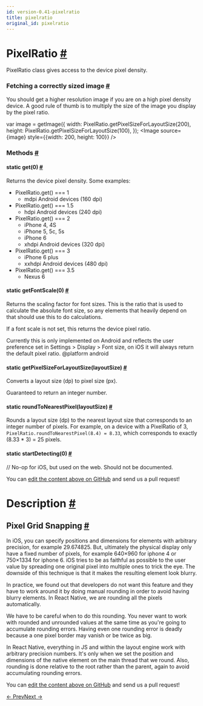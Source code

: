 ```yaml
---
id: version-0.41-pixelratio
title: pixelratio
original_id: pixelratio
---
```

<a id="content"></a><h1><a class="anchor" name="pixelratio"></a>PixelRatio <a class="hash-link" href="docs/pixelratio.html#pixelratio">#</a></h1><div><div><p>PixelRatio class gives access to the device pixel density.</p><h3><a class="anchor" name="fetching-a-correctly-sized-image"></a>Fetching a correctly sized image <a class="hash-link" href="docs/pixelratio.html#fetching-a-correctly-sized-image">#</a></h3><p>You should get a higher resolution image if you are on a high pixel density
device. A good rule of thumb is to multiply the size of the image you display
by the pixel ratio.</p><div class="prism language-javascript"><span class="token keyword">var</span> image <span class="token operator">=</span> <span class="token function">getImage<span class="token punctuation">(</span></span><span class="token punctuation">{</span>
  width<span class="token punctuation">:</span> PixelRatio<span class="token punctuation">.</span><span class="token function">getPixelSizeForLayoutSize<span class="token punctuation">(</span></span><span class="token number">200</span><span class="token punctuation">)</span><span class="token punctuation">,</span>
  height<span class="token punctuation">:</span> PixelRatio<span class="token punctuation">.</span><span class="token function">getPixelSizeForLayoutSize<span class="token punctuation">(</span></span><span class="token number">100</span><span class="token punctuation">)</span><span class="token punctuation">,</span>
<span class="token punctuation">}</span><span class="token punctuation">)</span><span class="token punctuation">;</span>
&lt;Image source<span class="token operator">=</span><span class="token punctuation">{</span>image<span class="token punctuation">}</span> style<span class="token operator">=</span><span class="token punctuation">{</span><span class="token punctuation">{</span>width<span class="token punctuation">:</span> <span class="token number">200</span><span class="token punctuation">,</span> height<span class="token punctuation">:</span> <span class="token number">100</span><span class="token punctuation">}</span><span class="token punctuation">}</span> <span class="token operator">/</span><span class="token operator">&gt;</span></div></div><span><h3><a class="anchor" name="methods"></a>Methods <a class="hash-link" href="docs/pixelratio.html#methods">#</a></h3><div class="props"><div class="prop"><h4 class="methodTitle"><a class="anchor" name="get"></a><span class="methodType">static </span>get<span class="methodType">(0)</span> <a class="hash-link" href="docs/pixelratio.html#get">#</a></h4><div><p>Returns the device pixel density. Some examples:</p><ul><li>PixelRatio.get() === 1<ul><li>mdpi Android devices (160 dpi)</li></ul></li><li>PixelRatio.get() === 1.5<ul><li>hdpi Android devices (240 dpi)</li></ul></li><li>PixelRatio.get() === 2<ul><li>iPhone 4, 4S</li><li>iPhone 5, 5c, 5s</li><li>iPhone 6</li><li>xhdpi Android devices (320 dpi)</li></ul></li><li>PixelRatio.get() === 3<ul><li>iPhone 6 plus</li><li>xxhdpi Android devices (480 dpi)</li></ul></li><li>PixelRatio.get() === 3.5<ul><li>Nexus 6</li></ul></li></ul></div></div><div class="prop"><h4 class="methodTitle"><a class="anchor" name="getfontscale"></a><span class="methodType">static </span>getFontScale<span class="methodType">(0)</span> <a class="hash-link" href="docs/pixelratio.html#getfontscale">#</a></h4><div><p>Returns the scaling factor for font sizes. This is the ratio that is used to calculate the
absolute font size, so any elements that heavily depend on that should use this to do
calculations.</p><p>If a font scale is not set, this returns the device pixel ratio.</p><p>Currently this is only implemented on Android and reflects the user preference set in
Settings &gt; Display &gt; Font size, on iOS it will always return the default pixel ratio.
@platform android</p></div></div><div class="prop"><h4 class="methodTitle"><a class="anchor" name="getpixelsizeforlayoutsize"></a><span class="methodType">static </span>getPixelSizeForLayoutSize<span class="methodType">(layoutSize)</span> <a class="hash-link" href="docs/pixelratio.html#getpixelsizeforlayoutsize">#</a></h4><div><p>Converts a layout size (dp) to pixel size (px).</p><p>Guaranteed to return an integer number.</p></div></div><div class="prop"><h4 class="methodTitle"><a class="anchor" name="roundtonearestpixel"></a><span class="methodType">static </span>roundToNearestPixel<span class="methodType">(layoutSize)</span> <a class="hash-link" href="docs/pixelratio.html#roundtonearestpixel">#</a></h4><div><p>Rounds a layout size (dp) to the nearest layout size that corresponds to
an integer number of pixels. For example, on a device with a PixelRatio
of 3, <code>PixelRatio.roundToNearestPixel(8.4) = 8.33</code>, which corresponds to
exactly (8.33 * 3) = 25 pixels.</p></div></div><div class="prop"><h4 class="methodTitle"><a class="anchor" name="startdetecting"></a><span class="methodType">static </span>startDetecting<span class="methodType">(0)</span> <a class="hash-link" href="docs/pixelratio.html#startdetecting">#</a></h4><div><p>// No-op for iOS, but used on the web. Should not be documented.</p></div></div></div></span></div><p class="edit-page-block">You can <a target="_blank" href="https://github.com/facebook/react-native/blob/master/Libraries/Utilities/PixelRatio.js">edit the content above on GitHub</a> and send us a pull request!</p><div><h1><a class="anchor" name="description"></a>Description <a class="hash-link" href="docs/pixelratio.html#description">#</a></h1><div><h2><a class="anchor" name="pixel-grid-snapping"></a>Pixel Grid Snapping <a class="hash-link" href="docs/pixelratio.html#pixel-grid-snapping">#</a></h2><p>In iOS, you can specify positions and dimensions for elements with arbitrary precision, for example 29.674825. But, ultimately the physical display only have a fixed number of pixels, for example 640×960 for iphone 4 or 750×1334 for iphone 6. iOS tries to be as faithful as possible to the user value by spreading one original pixel into multiple ones to trick the eye. The downside of this technique is that it makes the resulting element look blurry.</p><p>In practice, we found out that developers do not want this feature and they have to work around it by doing manual rounding in order to avoid having blurry elements. In React Native, we are rounding all the pixels automatically.</p><p>We have to be careful when to do this rounding. You never want to work with rounded and unrounded values at the same time as you're going to accumulate rounding errors. Having even one rounding error is deadly because a one pixel border may vanish or be twice as big.</p><p>In React Native, everything in JS and within the layout engine work with arbitrary precision numbers. It's only when we set the position and dimensions of the native element on the main thread that we round. Also, rounding is done relative to the root rather than the parent, again to avoid accumulating rounding errors.</p></div><p class="edit-page-block">You can <a target="_blank" href="https://github.com/facebook/react-native/blob/master/docs/PixelRatio.md">edit the content above on GitHub</a> and send us a pull request!</p></div><div class="docs-prevnext"><a class="docs-prev" href="docs/permissionsandroid.html#content">← Prev</a><a class="docs-next" href="docs/pushnotificationios.html#content">Next →</a></div>